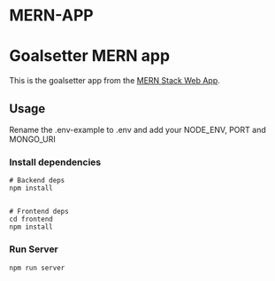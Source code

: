 # MERN-APP

# Goalsetter MERN app

This is the goalsetter app from the [MERN Stack Web App](https://github.com/Babanila/mern-stack).

## Usage

Rename the .env-example to .env and add your NODE_ENV, PORT and MONGO_URI

### Install dependencies

```
# Backend deps
npm install


# Frontend deps
cd frontend
npm install
```

### Run Server

```
npm run server
```
